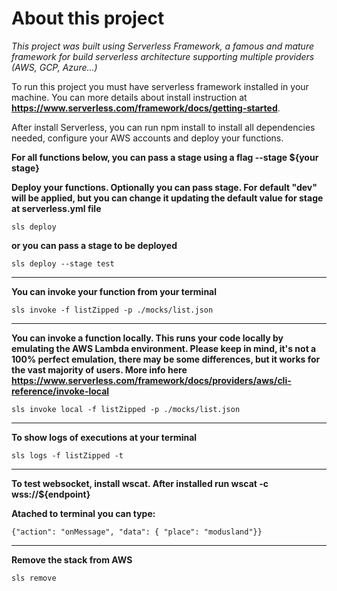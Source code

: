 About this project
==

*This project was built using Serverless Framework, a famous and mature framework for build serverless architecture supporting multiple providers (AWS, GCP, Azure...)*

To run this project you must have serverless framework installed in your machine.
You can more details about install instruction at **https://www.serverless.com/framework/docs/getting-started**.

After install Serverless, you can run npm install to install all dependencies needed, configure your AWS accounts and deploy your functions.

**For all functions below, you can pass a stage using a flag --stage ${your stage}**

**Deploy your functions. Optionally you can pass stage. For default "dev" will be applied, but you can change it updating the default value for stage at serverless.yml file**
```
sls deploy
```
**or you can pass a stage to be deployed**
```
sls deploy --stage test
```
---
**You can invoke your function from your terminal**
````
sls invoke -f listZipped -p ./mocks/list.json
````
---
**You can invoke a function locally.
This runs your code locally by emulating the AWS Lambda environment. Please keep in mind, it's not a 100% perfect emulation, there may be some differences, but it works for the vast majority of users. More info here https://www.serverless.com/framework/docs/providers/aws/cli-reference/invoke-local**
````
sls invoke local -f listZipped -p ./mocks/list.json
````
---
**To show logs of executions at your terminal**
```
sls logs -f listZipped -t 
```
---
**To test websocket, install wscat. After installed run wscat -c wss://${endpoint}**

**Atached to terminal you can type:**
````
{"action": "onMessage", "data": { "place": "modusland"}}
````
---
**Remove the stack from AWS**
```
sls remove
````